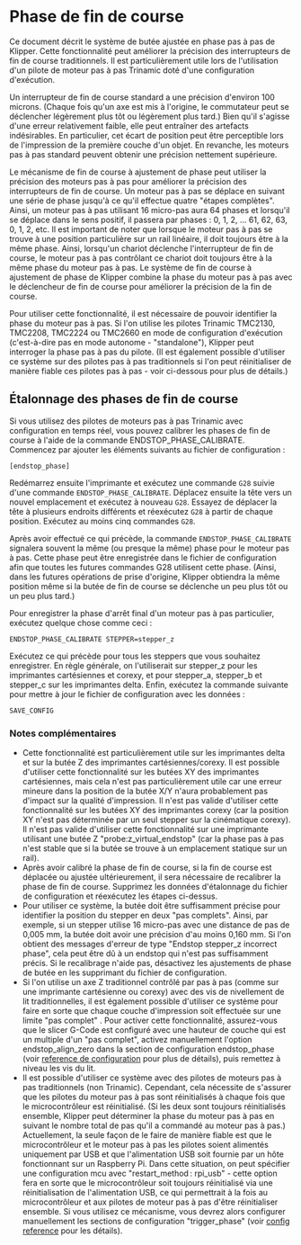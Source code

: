 # Phase de fin de course

Ce document décrit le système de butée ajustée en phase pas à pas de Klipper. Cette fonctionnalité peut améliorer la précision des interrupteurs de fin de course traditionnels. Il est particulièrement utile lors de l'utilisation d'un pilote de moteur pas à pas Trinamic doté d'une configuration d'exécution.

Un interrupteur de fin de course standard a une précision d'environ 100 microns. (Chaque fois qu'un axe est mis à l'origine, le commutateur peut se déclencher légèrement plus tôt ou légèrement plus tard.) Bien qu'il s'agisse d'une erreur relativement faible, elle peut entraîner des artefacts indésirables. En particulier, cet écart de position peut être perceptible lors de l'impression de la première couche d'un objet. En revanche, les moteurs pas à pas standard peuvent obtenir une précision nettement supérieure.

Le mécanisme de fin de course à ajustement de phase peut utiliser la précision des moteurs pas à pas pour améliorer la précision des interrupteurs de fin de course. Un moteur pas à pas se déplace en suivant une série de phase jusqu'à ce qu'il effectue quatre "étapes complètes". Ainsi, un moteur pas à pas utilisant 16 micro-pas aura 64 phases et lorsqu'il se déplace dans le sens positif, il passera par phases : 0, 1, 2, ... 61, 62, 63, 0, 1, 2, etc. Il est important de noter que lorsque le moteur pas à pas se trouve à une position particulière sur un rail linéaire, il doit toujours être à la même phase. Ainsi, lorsqu'un chariot déclenche l'interrupteur de fin de course, le moteur pas à pas contrôlant ce chariot doit toujours être à la même phase du moteur pas à pas. Le système de fin de course à ajustement de phase de Klipper combine la phase du moteur pas à pas avec le déclencheur de fin de course pour améliorer la précision de la fin de course.

Pour utiliser cette fonctionnalité, il est nécessaire de pouvoir identifier la phase du moteur pas à pas. Si l'on utilise les pilotes Trinamic TMC2130, TMC2208, TMC2224 ou TMC2660 en mode de configuration d'exécution (c'est-à-dire pas en mode autonome - "standalone"), Klipper peut interroger la phase pas à pas du pilote. (Il est également possible d'utiliser ce système sur des pilotes pas à pas traditionnels si l'on peut réinitialiser de manière fiable ces pilotes pas à pas - voir ci-dessous pour plus de détails.)

## Étalonnage des phases de fin de course

Si vous utilisez des pilotes de moteurs pas à pas Trinamic avec configuration en temps réel, vous pouvez calibrer les phases de fin de course à l'aide de la commande ENDSTOP_PHASE_CALIBRATE. Commencez par ajouter les éléments suivants au fichier de configuration :

```
[endstop_phase]
```

Redémarrez ensuite l'imprimante et exécutez une commande `G28` suivie d'une commande `ENDSTOP_PHASE_CALIBRATE`. Déplacez ensuite la tête vers un nouvel emplacement et exécutez à nouveau `G28`. Essayez de déplacer la tête à plusieurs endroits différents et réexécutez `G28` à partir de chaque position. Exécutez au moins cinq commandes `G28`.

Après avoir effectué ce qui précède, la commande `ENDSTOP_PHASE_CALIBRATE` signalera souvent la même (ou presque la même) phase pour le moteur pas à pas. Cette phase peut être enregistrée dans le fichier de configuration afin que toutes les futures commandes G28 utilisent cette phase. (Ainsi, dans les futures opérations de prise d'origine, Klipper obtiendra la même position même si la butée de fin de course se déclenche un peu plus tôt ou un peu plus tard.)

Pour enregistrer la phase d'arrêt final d'un moteur pas à pas particulier, exécutez quelque chose comme ceci :

```
ENDSTOP_PHASE_CALIBRATE STEPPER=stepper_z
```

Exécutez ce qui précède pour tous les steppers que vous souhaitez enregistrer. En règle générale, on l'utiliserait sur stepper_z pour les imprimantes cartésiennes et corexy, et pour stepper_a, stepper_b et stepper_c sur les imprimantes delta. Enfin, exécutez la commande suivante pour mettre à jour le fichier de configuration avec les données :

```
SAVE_CONFIG
```

### Notes complémentaires

* Cette fonctionnalité est particulièrement utile sur les imprimantes delta et sur la butée Z des imprimantes cartésiennes/corexy. Il est possible d'utiliser cette fonctionnalité sur les butées XY des imprimantes cartésiennes, mais cela n'est pas particulièrement utile car une erreur mineure dans la position de la butée X/Y n'aura probablement pas d'impact sur la qualité d'impression. Il n'est pas valide d'utiliser cette fonctionnalité sur les butées XY des imprimantes corexy (car la position XY n'est pas déterminée par un seul stepper sur la cinématique corexy). Il n'est pas valide d'utiliser cette fonctionnalité sur une imprimante utilisant une butée Z "probe:z_virtual_endstop" (car la phase pas à pas n'est stable que si la butée se trouve à un emplacement statique sur un rail).
* Après avoir calibré la phase de fin de course, si la fin de course est déplacée ou ajustée ultérieurement, il sera nécessaire de recalibrer la phase de fin de course. Supprimez les données d'étalonnage du fichier de configuration et réexécutez les étapes ci-dessus.
* Pour utiliser ce système, la butée doit être suffisamment précise pour identifier la position du stepper en deux "pas complets". Ainsi, par exemple, si un stepper utilise 16 micro-pas avec une distance de pas de 0,005 mm, la butée doit avoir une précision d'au moins 0,160 mm. Si l'on obtient des messages d'erreur de type "Endstop stepper_z incorrect phase", cela peut être dû à un endstop qui n'est pas suffisamment précis. Si le recalibrage n'aide pas, désactivez les ajustements de phase de butée en les supprimant du fichier de configuration.
* Si l'on utilise un axe Z traditionnel contrôlé par pas à pas (comme sur une imprimante cartésienne ou corexy) avec des vis de nivellement de lit traditionnelles, il est également possible d'utiliser ce système pour faire en sorte que chaque couche d'impression soit effectuée sur une limite "pas complet" . Pour activer cette fonctionnalité, assurez-vous que le slicer G-Code est configuré avec une hauteur de couche qui est un multiple d'un "pas complet", activez manuellement l'option endstop_align_zero dans la section de configuration endstop_phase (voir [reference de configuration](Config_Reference.md#endstop_phase) pour plus de détails), puis remettez à niveau les vis du lit.
* Il est possible d'utiliser ce système avec des pilotes de moteurs pas à pas traditionnels (non Trinamic). Cependant, cela nécessite de s'assurer que les pilotes du moteur pas à pas sont réinitialisés à chaque fois que le microcontrôleur est réinitialisé. (Si les deux sont toujours réinitialisés ensemble, Klipper peut déterminer la phase du moteur pas à pas en suivant le nombre total de pas qu'il a commandé au moteur pas à pas.) Actuellement, la seule façon de le faire de manière fiable est que le microcontrôleur et le moteur pas à pas les pilotes soient alimentés uniquement par USB et que l'alimentation USB soit fournie par un hôte fonctionnant sur un Raspberry Pi. Dans cette situation, on peut spécifier une configuration mcu avec "restart_method : rpi_usb" - cette option fera en sorte que le microcontrôleur soit toujours réinitialisé via une réinitialisation de l'alimentation USB, ce qui permettrait à la fois au microcontrôleur et aux pilotes de moteur pas à pas d'être réinitialiser ensemble. Si vous utilisez ce mécanisme, vous devrez alors configurer manuellement les sections de configuration "trigger_phase" (voir [config reference](Config_Reference.md#endstop_phase) pour les détails).
